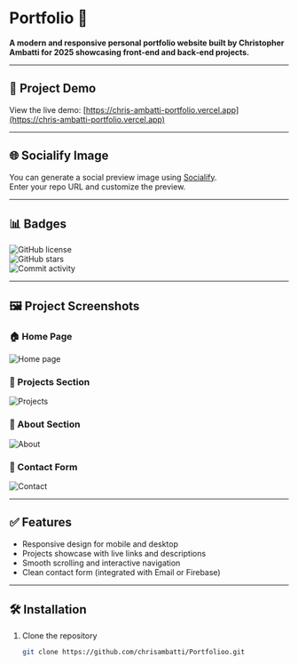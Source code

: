 # Portfolio 🚀

**A modern and responsive personal portfolio website built by Christopher Ambatti for 2025 showcasing front‑end and back‑end projects.**

---

## 🎯 Project Demo  
View the live demo: [https://chris-ambatti-portfolio.vercel.app](https://chris-ambatti-portfolio.vercel.app)

---

## 🌐 Socialify Image  
You can generate a social preview image using [Socialify](https://socialify.git.ci).  
Enter your repo URL and customize the preview.

---

## 📊 Badges  
![GitHub license](https://img.shields.io/github/license/chrisambatti/Portfolioo)  
![GitHub stars](https://img.shields.io/github/stars/chrisambatti/Portfolioo?style=social)  
![Commit activity](https://img.shields.io/github/commit-activity/m/chrisambatti/Portfolioo)

---

## 🖼️ Project Screenshots

### 🏠 Home Page  
![Home page](./assets/home.png)

### 🧩 Projects Section  
![Projects](./assets/projects.png)

### 👤 About Section  
![About](./assets/about.png)

### 📩 Contact Form  
![Contact](./assets/contact.png)

---

## ✅ Features  
- Responsive design for mobile and desktop  
- Projects showcase with live links and descriptions  
- Smooth scrolling and interactive navigation  
- Clean contact form (integrated with Email or Firebase)

---

## 🛠️ Installation

1. Clone the repository  
   ```bash
   git clone https://github.com/chrisambatti/Portfolioo.git
